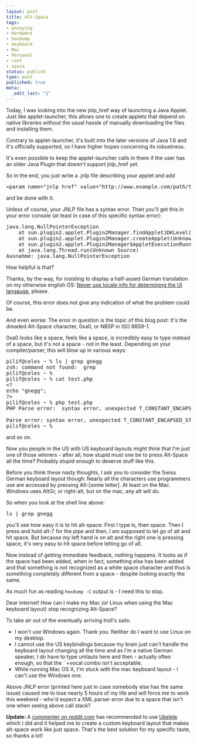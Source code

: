 ```yaml
---
layout: post
title: Alt-Space
tags:
- annoying
- Hardware
- hexdump
- keyboard
- Mac
- Personal
- rant
- space
status: publish
type: post
published: true
meta:
  _edit_last: "1"
---
```

Today, I was looking into the new jnlp_href way of launching a Java Applet. Just like applet-launcher, this allows one to create applets that depend on native libraries without the usual hassle of manually downloading the files and installing them.

Contrary to applet-launcher, it's built into the later versions of Java 1.6 and it's officially supported, so I have higher hopes concerning its robustness.

It's even possible to keep the applet-launcher calls in there if the user has an older Java Plugin that doesn't support jnlp_href yet.

So in the end, you just write a .jnlp file describing your applet and add
<pre>&lt;param name="jnlp_href" value="http://www.example.com/path/to/your/file.jnlp"&gt;</pre>
and be done with it.

Unless of course, your JNLP file has a syntax error. Then you'll get this in your error console (at least in case of this specific syntax error):
<pre>java.lang.NullPointerException
    at sun.plugin2.applet.Plugin2Manager.findAppletJDKLevel(Unknown Source)
    at sun.plugin2.applet.Plugin2Manager.createApplet(Unknown Source)
    at sun.plugin2.applet.Plugin2Manager$AppletExecutionRunnable.run(Unknown Source)
    at java.lang.Thread.run(Unknown Source)
Ausnahme: java.lang.NullPointerException</pre>
How helpful is that?

Thanks, by the way, for insisting to display a half-assed German translation on my otherwise english OS: <a href="/2008/09/automatic-language-detection/">Never use locale info for determining the UI langauge</a>, please.

Of course, this error does not give any indication of what the problem could be.

And even worse: The error in question is the topic of this blog post: It's the dreaded Alt-Space character, 0xa0, or NBSP in ISO 8859-1.

0xa0 looks like a space, feels like a space, is incredibly easy to type instead of a space, but it's not a space - not in the least. Depending on your compiler/parser, this will blow up in various ways:
<pre>pilif@celes ~ % ls | grep gnegg
zsh: command not found:  grep
pilif@celes ~ %
pilif@celes ~ % cat test.php
&lt;?
echo "gnegg";
?&gt;
pilif@celes ~ % php test.php
PHP Parse error:  syntax error, unexpected T_CONSTANT_ENCAPSED_STRING in /Users/pilif/test.php on line 2

Parse error: syntax error, unexpected T_CONSTANT_ENCAPSED_STRING in /Users/pilif/test.php on line 2
pilif@celes ~ %</pre>
and so on.

Now you people in the US with US keyboard layouts might think that I'm just one of those whiners - after all, how stupid must one be to press Alt-Space all the time? Probably stupid enough to deserve stuff like this.

Before you think these nasty thoughts, I ask you to consider the Swiss German keyboard layout though: Nearly all the characters use programmers use are accessed by pressing Alt-[some letter]. At least on the Mac. Windows uses AltGr, or right-alt, but on the mac, any alt will do.

So when you look at the shell line above:
<pre>ls | grep gnegg</pre>
you'll see how easy it is to hit alt-space: First I type ls, then space. Then I press and hold alt-7 for the pipe and then, I am supposed to let go of alt and hit space. But because my left hand is on alt and the right one is pressing space, it's very easy to hit space before letting go of alt.

Now instead of getting immediate feedback, nothing happens. It looks as if the space had been added, when in fact, something else has been added and that something is not recognized as a white space character and thus is something completely different from a space - despite looking exactly the same.

As much fun as reading <code>hexdump -C</code> output is - I need this to stop.

Dear internet! How can I make my Mac (or Linux when using the Mac keyboard layout) stop recognizing Alt-Space?

To take air out of the eventually arriving troll's sails:
<ul>
	<li>I won't use Windows again. Thank you. Neither do I want to use Linux on my desktop.</li>
	<li>I cannot use the US keybindings because my brain just can't handle the keyboard layout changing all the time and as I'm a native German speaker, I do have to type umlauts here and then - actually often enough, so that the ¨+vocal combo isn't acceptable.</li>
	<li>While running Mac OS X, I'm stuck with the mac keyboard layout - I can't use the Windows one.</li>
</ul>
Above JNLP error (printed here just in case somebody else has the same issue) caused me to lose nearly 5 hours of my life and will force me to work this weekend - who'd expect a XML parser error due to a space that isn't one when seeing above call stack?

<strong>Update: </strong>A <a href="http://www.reddit.com/r/programming/comments/9epdp/the_stupid_altspace_character_0xa0_is_killing_me/c0cha99">commenter on reddit.com</a> has recommended to use <a href="http://scripts.sil.org/cms/scripts/page.php?site_id=nrsi&amp;item_id=ukelele">Ukelele</a> which I did and it helped me to create a custom keyboard layout that makes alt-space work like just space. That's the best solution for my specific taste, so thanks a lot!
